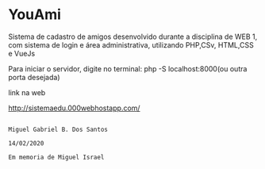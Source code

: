 # YouAmi
Sistema de cadastro de amigos desenvolvido durante a disciplina de WEB 1, com sistema de login e área administrativa, utilizando PHP,CSv, HTML,CSS e VueJs 

Para iniciar o servidor, digite no terminal:
php -S localhost:8000(ou outra porta desejada)

link na web

http://sistemaedu.000webhostapp.com/

                                                                          Miguel Gabriel B. Dos Santos
                                                                          14/02/2020
                                                                          Em memoria de Miguel Israel
